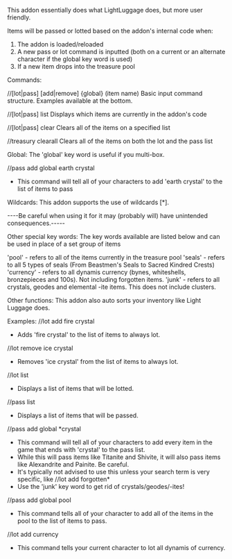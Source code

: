 This addon essentially does what LightLuggage does, but more user friendly.

Items will be passed or lotted based on the addon's internal code when:
1) The addon is loaded/reloaded
2) A new pass or lot command is inputted (both on a current or an alternate character if the global key word is used)
3) If a new item drops into the treasure pool


Commands:

//[lot|pass] [add|remove] {global} (item name)
Basic input command structure.  Examples available at the bottom.

//[lot|pass] list
Displays which items are currently in the addon's code

//[lot|pass] clear
Clears all of the items on a specified list

//treasury clearall
Clears all of the items on both the lot and the pass list


Global:
The 'global' key word is useful if you multi-box.

//pass add global earth crystal 
- This command will tell all of your characters to add 'earth crystal' to the list of items to pass


Wildcards:
This addon supports the use of wildcards [*].  

----Be careful when using it for it may (probably will) have unintended consequences.-----


Other special key words:
The key words available are listed below and can be used in place of a set group of items

'pool' - refers to all of the items currently in the treasure pool
'seals' - refers to all 5 types of seals (From Beastmen's Seals to Sacred Kindred Crests)
'currency' - refers to all dynamis currency (bynes, whiteshells, bronzepieces and 100s).  Not including forgotten items.
'junk' - refers to all crystals, geodes and elemental -ite items.  This does not include clusters.


Other functions:
This addon also auto sorts your inventory like Light Luggage does.



Examples:
//lot add fire crystal
- Adds 'fire crystal' to the list of items to always lot.

//lot remove ice crystal
- Removes 'ice crystal' from the list of items to always lot.

//lot list
- Displays a list of items that will be lotted.

//pass list
- Displays a list of items that will be passed.

//pass add global *crystal
- This command will tell all of your characters to add every item in the game that ends with 'crystal' to the pass list.  
- While this will pass items like Titanite and Shivite, it will also pass items like Alexandrite and Painite.  Be careful.
- It's typically not advised to use this unless your search term is very specific, like //lot add forgotten*
- Use the 'junk' key word to get rid of crystals/geodes/-ites!

//pass add global pool
- This command tells all of your character to add all of the items in the pool to the list of items to pass.

//lot add currency
- This command tells your current character to lot all dynamis of currency.
